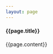 ```yaml
---
layout: page
---
```

<div class="nba">
  <!-- <h4>{{page.title}}</h4> -->
  <h4>{{page.title}}</h4>
  {{page.content}}

  <!-- <div class="blog-post spacing">
    {{ content }}
  </div> -->
</div>